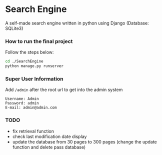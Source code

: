 # Search Engine
A self-made search engine written in python using Django (Database: SQLite3)

### How to run the final project
Follow the steps below:
```bash
cd ./SearchEngine
python manage.py runserver
```

### Super User Information
Add `/admin` after the root url to get into the admin system

```
Username: Admin
Password: admin
E-mail: admin@admin.com
```

### TODO
- fix retrieval function
- check last modification date display
- update the database from 30 pages to 300 pages (change the update function and delete pass database)
